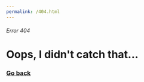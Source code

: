 ```yaml
---
permalink: /404.html
---
```


###### Error 404

# Oops, I didn't catch that...

### [Go back](./index.html)

